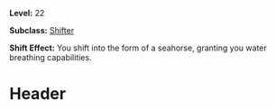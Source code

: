 <!-- TITLE: Shift: Seahorse -->
<!-- SUBTITLE:  -->

**Level:** 22

**Subclass:** [Shifter](shifter)

**Shift Effect:** You shift into the form of a seahorse, granting you water breathing capabilities.

# Header
